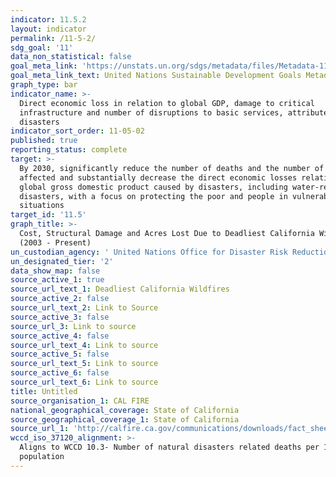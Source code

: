 ```yaml
---
indicator: 11.5.2
layout: indicator
permalink: /11-5-2/
sdg_goal: '11'
data_non_statistical: false
goal_meta_link: 'https://unstats.un.org/sdgs/metadata/files/Metadata-11-05-02.pdf'
goal_meta_link_text: United Nations Sustainable Development Goals Metadata (pdf 2066kB)
graph_type: bar
indicator_name: >-
  Direct economic loss in relation to global GDP, damage to critical
  infrastructure and number of disruptions to basic services, attributed to
  disasters
indicator_sort_order: 11-05-02
published: true
reporting_status: complete
target: >-
  By 2030, significantly reduce the number of deaths and the number of people
  affected and substantially decrease the direct economic losses relative to
  global gross domestic product caused by disasters, including water-related
  disasters, with a focus on protecting the poor and people in vulnerable
  situations
target_id: '11.5'
graph_title: >-
  Cost, Structural Damage and Acres Lost Due to Deadliest California Wildfires
  (2003 - Present)
un_custodian_agency: ' United Nations Office for Disaster Risk Reduction (UNDRR)'
un_designated_tier: '2'
data_show_map: false
source_active_1: true
source_url_text_1: Deadliest California Wildfires
source_active_2: false
source_url_text_2: Link to Source
source_active_3: false
source_url_3: Link to source
source_active_4: false
source_url_text_4: Link to source
source_active_5: false
source_url_text_5: Link to source
source_active_6: false
source_url_text_6: Link to source
title: Untitled
source_organisation_1: CAL FIRE
national_geographical_coverage: State of California
source_geographical_coverage_1: State of California
source_url_1: 'http://calfire.ca.gov/communications/downloads/fact_sheets/Top20_Deadliest.pdf'
wccd_iso_37120_alignment: >-
  Aligns to WCCD 10.3- Number of natural disasters related deaths per 100,000
  population
---
```

